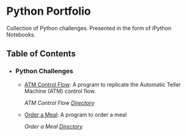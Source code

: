 # Python Portfolio
Collection of Python challenges.
Presented in the form of iPython Notebooks.

## Table of Contents

- ### Python Challenges

	- [ATM Control Flow](https://github.com/mch-fauzy/Python/blob/main/Challenges/ATM/ATM.ipynb): A program to replicate the Automatic Teller Machine (ATM) control flow.
	 
	    _ATM Control Flow [Directory](https://github.com/mch-fauzy/Python/tree/main/Challenges/ATM)_

	- [Order a Meal](https://github.com/mch-fauzy/Python/blob/main/Challenges/Order_a_Meal/Order_a_Meal.ipynb): A program to order a meal
	
	
	    _Order a Meal [Directory](https://github.com/mch-fauzy/Python/tree/main/Challenges/Order_a_Meal)_


	
